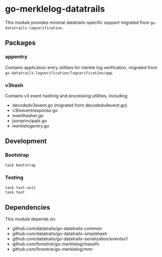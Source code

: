 # go-merklelog-datatrails

This module provides minimal datatrails-specific support migrated from `go-datatrails-logverification`.

## Packages

### appentry

Contains application entry utilities for merkle log verification, migrated from `go-datatrails-logverification/logverification/app`.

### v3hash

Contains v3 event hashing and processing utilities, including:
- decodedv3event.go (migrated from decodedv4event.go)
- v3toeventresponse.go  
- eventhasher.go
- jsonprincipals.go
- merklelogentry.go

## Development

### Bootstrap

```bash
task bootstrap
```

### Testing

```bash
task test:unit
task test
```

## Dependencies

This module depends on:
- github.com/datatrails/go-datatrails-common  
- github.com/datatrails/go-datatrails-simplehash
- github.com/datatrails/go-datatrails-serialization/eventsv1
- github.com/forestrie/go-merklelog/massifs
- github.com/forestrie/go-merklelog/mmr